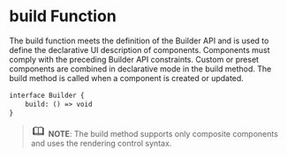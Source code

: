 # build Function


The build function meets the definition of the Builder API and is used to define the declarative UI description of components. Components must comply with the preceding Builder API constraints. Custom or preset components are combined in declarative mode in the build method. The build method is called when a component is created or updated.


  
```
interface Builder {
    build: () => void
}
```


> ![icon-note.gif](public_sys-resources/icon-note.gif) **NOTE**:
> The build method supports only composite components and uses the rendering control syntax.
